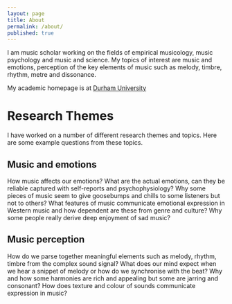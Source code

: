 ```yaml
---
layout: page
title: About
permalink: /about/
published: true
---
```


I am music scholar working on the fields of empirical musicology, music psychology and music and science. My topics of interest are music and emotions, perception of the key elements of music such as melody, timbre, rhythm, metre and dissonance.

My academic homepage is at [Durham University](https://www.durham.ac.uk/staff/tuomas-eerola/)

# Research Themes

I have worked on a number of different research themes and topics. Here are some example questions from these topics.

## Music and emotions

How music affects our emotions? What are the actual emotions, can they be reliable captured with self-reports and psychophysiology? Why some pieces of music seem to give goosebumps and chills to some listeners but not to others? What features of music communicate emotional expression in Western music and how dependent are these from genre and culture? Why some people really derive deep enjoyment of sad music?

## Music perception

How do we parse together meaningful elements such as melody, rhythm, timbre from the complex sound signal? What does our mind expect when we hear a snippet of melody or how do we synchronise with the beat? Why and how some harmonies are rich and appealing but some are jarring and consonant? How does texture and colour of sounds communicate expression in music?  

## 
